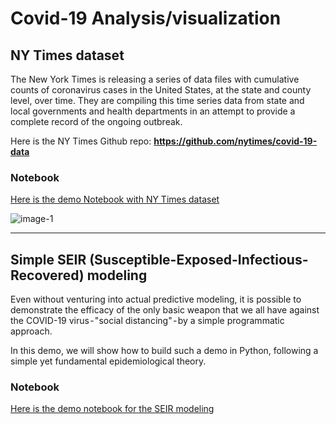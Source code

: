 # Covid-19 Analysis/visualization

## NY Times dataset
The New York Times is releasing a series of data files with cumulative counts of coronavirus cases in the United States, at the state and county level, over time. They are compiling this time series data from state and local governments and health departments in an attempt to provide a complete record of the ongoing outbreak.

Here is the NY Times Github repo: **https://github.com/nytimes/covid-19-data**

### Notebook
[Here is the demo Notebook with NY Times dataset](https://github.com/tirthajyoti/Covid-19-analysis/blob/master/Notebook/NYTCovid-test.ipynb)

![image-1](https://raw.githubusercontent.com/tirthajyoti/Covid-19-analysis/master/images/NYT-Covid-collage.png)

---

## Simple SEIR (Susceptible-Exposed-Infectious-Recovered) modeling
Even without venturing into actual predictive modeling, it is possible to demonstrate the efficacy of the only basic weapon that we all have against the COVID-19 virus - "social distancing" - by a simple programmatic approach.

In this demo, we will show how to build such a demo in Python, following a simple yet fundamental epidemiological theory.

### Notebook
[Here is the demo notebook for the SEIR modeling](https://github.com/tirthajyoti/Covid-19-analysis/blob/master/Notebook/SEIR-demo.ipynb)
